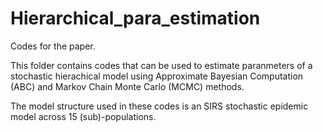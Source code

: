 # Hierarchical_para_estimation 
 Codes for the paper.
 
 This folder contains codes that can be used to estimate paranmeters of a stochastic hierachical model using Approximate Bayesian Computation (ABC) and Markov Chain Monte Carlo (MCMC) methods. 
 
 The model structure used in these codes is an SIRS stochastic epidemic model across 15 (sub)-populations. 
